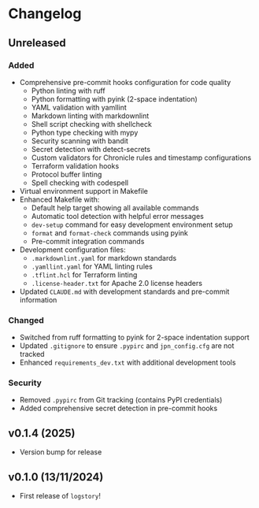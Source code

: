# Changelog

<!--next-version-placeholder-->

## Unreleased

### Added
- Comprehensive pre-commit hooks configuration for code quality
  - Python linting with ruff
  - Python formatting with pyink (2-space indentation)
  - YAML validation with yamllint
  - Markdown linting with markdownlint
  - Shell script checking with shellcheck
  - Python type checking with mypy
  - Security scanning with bandit
  - Secret detection with detect-secrets
  - Custom validators for Chronicle rules and timestamp configurations
  - Terraform validation hooks
  - Protocol buffer linting
  - Spell checking with codespell
- Virtual environment support in Makefile
- Enhanced Makefile with:
  - Default help target showing all available commands
  - Automatic tool detection with helpful error messages
  - `dev-setup` command for easy development environment setup
  - `format` and `format-check` commands using pyink
  - Pre-commit integration commands
- Development configuration files:
  - `.markdownlint.yaml` for markdown standards
  - `.yamllint.yaml` for YAML linting rules
  - `.tflint.hcl` for Terraform linting
  - `.license-header.txt` for Apache 2.0 license headers
- Updated `CLAUDE.md` with development standards and pre-commit information

### Changed
- Switched from ruff formatting to pyink for 2-space indentation support
- Updated `.gitignore` to ensure `.pypirc` and `jpn_config.cfg` are not tracked
- Enhanced `requirements_dev.txt` with additional development tools

### Security
- Removed `.pypirc` from Git tracking (contains PyPI credentials)
- Added comprehensive secret detection in pre-commit hooks

## v0.1.4 (2025)

- Version bump for release

## v0.1.0 (13/11/2024)

- First release of `logstory`!
